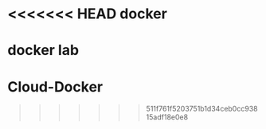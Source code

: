 <<<<<<< HEAD
docker
======

docker lab
=======
Cloud-Docker
============
>>>>>>> 511f761f5203751b1d34ceb0cc93815adf18e0e8
